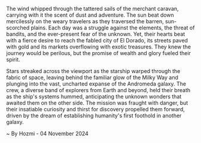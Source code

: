 
The wind whipped through the tattered sails of the merchant caravan, carrying with it the scent of dust and adventure. The sun beat down mercilessly on the weary travelers as they traversed the barren, sun-scorched plains. Each day was a struggle against the elements, the threat of bandits, and the ever-present fear of the unknown. Yet, their hearts beat with a fierce desire to reach the fabled city of El Dorado, its streets paved with gold and its markets overflowing with exotic treasures. They knew the journey would be perilous, but the promise of wealth and glory fueled their spirit.

Stars streaked across the viewport as the starship warped through the fabric of space, leaving behind the familiar glow of the Milky Way and plunging into the vast, uncharted expanse of the Andromeda galaxy. The crew, a diverse band of explorers from Earth and beyond, held their breath as the ship's systems hummed, anticipating the unknown wonders that awaited them on the other side. The mission was fraught with danger, but their insatiable curiosity and thirst for discovery propelled them forward, driven by the dream of establishing humanity's first foothold in another galaxy. 

~ By Hozmi - 04 November 2024

